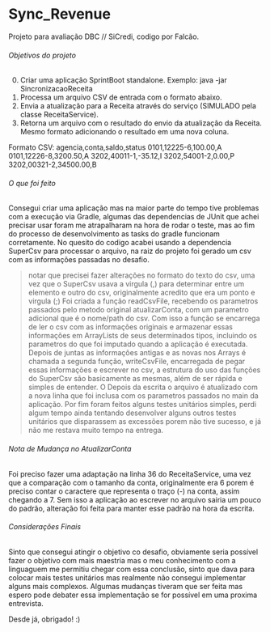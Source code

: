 # Sync_Revenue

Projeto para avaliação DBC // SiCredi, codigo por Falcão.

###### Objetivos do projeto

0. Criar uma aplicação SprintBoot standalone. Exemplo: java -jar SincronizacaoReceita <input-file>
1. Processa um arquivo CSV de entrada com o formato abaixo.
2. Envia a atualização para a Receita através do serviço (SIMULADO pela classe ReceitaService).
3. Retorna um arquivo com o resultado do envio da atualização da Receita. Mesmo formato adicionando o resultado em uma 
nova coluna.

Formato CSV:
agencia,conta,saldo,status
0101,12225-6,100.00,A
0101,12226-8,3200.50,A
3202,40011-1,-35.12,I
3202,54001-2,0.00,P
3202,00321-2,34500.00,B



###### O que foi feito

Consegui criar uma aplicação mas na maior parte do tempo tive problemas com a execução via Gradle, algumas das dependencias de JUnit que achei precisar usar foram me atrapalharam na hora de rodar o teste, mas ao fim do processo de desenvolvimento as tasks do gradle funcionam corretamente.
No quesito do codigo acabei usando a dependencia SuperCsv para processar o arquivo, na raiz do projeto foi gerado um csv com as informações passadas no desafio.
> notar que precisei fazer alterações no formato do texto do csv, uma vez que o SuperCsv usava a virgula (,) para determinar entre um elemento e outro do csv, originalmente acredito que era um ponto e virgula (;)
Foi criada a função readCsvFile, recebendo os parametros passados pelo metodo original atualizarConta, com um parametro adicional que é o nome/path do csv. Com isso a função se encarrega de ler o csv com as informações originais e armazenar essas informações em ArrayLists de seus determinados tipos, incluindo os parametros do que foi imputado quando a aplicação é executada.
Depois de juntas as informações antigas e as novas nos Arrays é chamada a segunda função, writeCsvFile, encarregada de pegar essas informações e escrever no csv, a estrutura do uso das funções do SuperCsv são basicamente as mesmas, além de ser rápida e simples de entender.
O Depois da escrita o arquivo é atualizado com a nova linha que foi inclusa com os parametros passados no main da aplicação.
Por fim foram feitos alguns testes unitários simples, perdi algum tempo ainda tentando desenvolver alguns outros testes unitários que disparassem as excessões porem não tive sucesso, e já não me restava muito tempo na entrega.


###### Nota de Mudança no AtualizarConta

Foi preciso fazer uma adaptação na linha 36 do ReceitaService, uma vez que a comparação com o tamanho da conta, originalmente era 6 porem é preciso contar o caractere que representa o traço (-) na conta, assim chegando a 7. Sem isso a aplicação ao escrever no arquivo sairia um pouco do padrão, alteração foi feita para manter esse padrão na hora da escrita.

###### Considerações Finais

Sinto que consegui atingir o objetivo co desafio, obviamente seria possível fazer o objetivo com mais maestria mas o meu conhecimento com a linguaguem me permitiu chegar com essa conclusão, sinto que dava para colocar mais testes unitários mas realmente não consegui implementar alguns mais complexos.
Algumas mudanças tiveram que ser feita mas espero pode debater essa implementação se for possível em uma proxima entrevista.

Desde já, obrigado! :)


